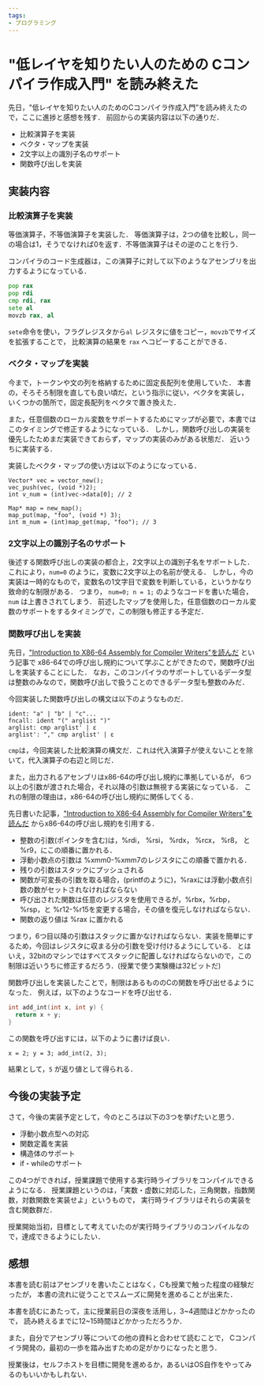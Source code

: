```yaml
---
tags:
- プログラミング
---
```


# "低レイヤを知りたい人のための Cコンパイラ作成入門" を読み終えた

先日，"低レイヤを知りたい人のためのCコンパイラ作成入門"を読み終えたので，ここに進捗と感想を残す．
前回からの実装内容は以下の通りだ．

* 比較演算子を実装
* ベクタ・マップを実装
* 2文字以上の識別子名のサポート
* 関数呼び出しを実装

## 実装内容
### 比較演算子を実装

等価演算子，不等価演算子を実装した．
等価演算子は，2つの値を比較し，同一の場合は1，そうでなければ0を返す．不等価演算子はその逆のことを行う．

コンパイラのコード生成器は，この演算子に対して以下のようなアセンブリを出力するようになっている．

```asm
pop rax
pop rdi
cmp rdi, rax
sete al
movzb rax, al
```

`sete`命令を使い，フラグレジスタから`al` レジスタに値をコピー，`movzb`でサイズを拡張することで，
比較演算の結果を `rax` へコピーすることができる．

### ベクタ・マップを実装

今まで，トークンや文の列を格納するために固定長配列を使用していた．
本書の，そろそろ制限を直しても良い頃だ，という指示に従い，ベクタを実装し，
いくつかの箇所で，固定長配列をベクタで置き換えた．

また，任意個数のローカル変数をサポートするためにマップが必要で，本書ではこのタイミングで修正するようになっている．
しかし，関数呼び出しの実装を優先したためまだ実装できておらず，マップの実装のみがある状態だ．
近いうちに実装する．

実装したベクタ・マップの使い方は以下のようになっている．

```
Vector* vec = vector_new();
vec_push(vec, (void *)2);
int v_num = (int)vec->data[0]; // 2

Map* map = new_map();
map_put(map, "foo", (void *) 3);
int m_num = (int)map_get(map, "foo"); // 3
```

### 2文字以上の識別子名のサポート
後述する関数呼び出しの実装の都合上，2文字以上の識別子名をサポートした．
これにより，`num=0` のように，変数に2文字以上の名前が使える．
しかし，今の実装は一時的なもので，変数名の1文字目で変数を判断している，というかなり致命的な制限がある．
つまり， `num=0; n = 1;` のようなコードを書いた場合，`num` は上書きされてしまう．
前述したマップを使用した，任意個数のローカル変数のサポートをするタイミングで，この制限も修正する予定だ．


### 関数呼び出しを実装

先日，["Introduction to X86-64 Assembly for Compiler Writers"を読んだ](./intro-to-x8664-asm-for-compiler-writers.mkd) という記事で
x86-64での呼び出し規約について学ぶことができたので，関数呼び出しを実装することにした．
なお，このコンパイラのサポートしているデータ型は整数のみなので，関数呼び出しで扱うことのできるデータ型も整数のみだ．

今回実装した関数呼び出しの構文は以下のようなものだ．

```
ident: "a" | "b" | "c"...
fncall: ident "(" arglist ")"
arglist: cmp arglist' | ε
arglist': "," cmp arglist' | ε
```

`cmp`は，今回実装した比較演算の構文だ．これは代入演算子が使えないことを除いて，代入演算子の右辺と同じだ．


また，出力されるアセンブリはx86-64の呼び出し規約に準拠しているが，
6つ以上の引数が渡された場合，それ以降の引数は無視する実装になっている．
これの制限の理由は，x86-64の呼び出し規約に関係してくる．

先日書いた記事，["Introduction to X86-64 Assembly for Compiler Writers"を読んだ](./intro-to-x8664-asm-for-compiler-writers.mkd) からx86-64の呼び出し規約を引用する．

* 整数の引数(ポインタを含む)は，%rdi， %rsi， %rdx， %rcx， %r8， と %r9，にこの順番に置かれる．
* 浮動小数点の引数は %xmm0-%xmm7のレジスタにこの順番で置かれる．
* 残りの引数はスタックにプッシュされる
* 関数が可変長の引数を取る場合，(printfのように)，%raxには浮動小数点引数の数がセットされなければならない
* 呼び出された関数は任意のレジスタを使用できるが，%rbx，%rbp，%rsp，と %r12-%r15を変更する場合，その値を復元しなければならない．
* 関数の返り値は %rax に置かれる

つまり，6つ目以降の引数はスタックに置かなければならない．実装を簡単にするため，今回はレジスタに収まる分の引数を受け付けるようにしている．
とはいえ，32bitのマシンではすべてスタックに配置しなければならないので，この制限は近いうちに修正するだろう．(授業で使う実験機は32ビットだ)

関数呼び出しを実装したことで，制限はあるもののCの関数を呼び出せるようになった．
例えば，以下のようなコードを呼び出せる．

```c
int add_int(int x, int y) {
  return x + y;
}
```

この関数を呼び出すには，以下のように書けば良い．

```
x = 2; y = 3; add_int(2, 3);
```

結果として，`5` が返り値として得られる．


## 今後の実装予定

さて，今後の実装予定として，今のところは以下の3つを挙げたいと思う．

* 浮動小数点型への対応
* 関数定義を実装
* 構造体のサポート
* if・whileのサポート

この4つができれば，授業課題で使用する実行時ライブラリをコンパイルできるようになる．
授業課題というのは，「実数・虚数に対応した，三角関数，指数関数，対数関数を実装せよ」というもので，
実行時ライブラリはそれらの実装を含む関数群だ．

授業開始当初，目標として考えていたのが実行時ライブラリのコンパイルなので，達成できるようにしたい．

## 感想

本書を読む前はアセンブリを書いたことはなく，Cも授業で触った程度の経験だったが，
本書の流れに従うことでスムーズに開発を進めることが出来た．

本書を読むにあたって，主に授業前日の深夜を活用し，3\~4週間ほどかかったので，
読み終えるまでに12\~15時間ほどかかっただろうか．

また，自分でアセンブリ等についての他の資料と合わせて読むことで，
Cコンパイラ開発の，最初の一歩を踏み出すための足がかりになったと思う．

授業後は，セルフホストを目標に開発を進めるか，あるいはOS自作をやってみるのもいいかもしれない．
